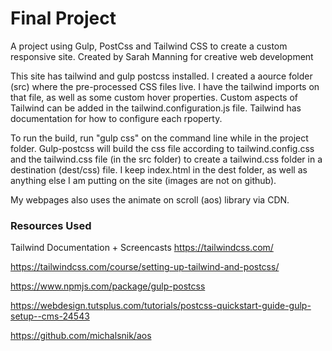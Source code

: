 # Final Project
A project using Gulp, PostCss and Tailwind CSS to create a custom responsive site.
Created by Sarah Manning for creative web development

This site has tailwind and gulp postcss installed. I created a aource folder (src) where the pre-processed CSS files live. I have the tailwind imports on that file, as well as some custom hover properties. Custom aspects of Tailwind can be added in the tailwind.configuration.js file. Tailwind has documentation for how to configure each rpoperty.

To run the build, run "gulp css" on the command line while in the project folder. 
Gulp-postcss will build the css file according to tailwind.config.css and the tailwind.css file (in the src folder) to create a tailwind.css folder in a destination (dest/css) file. I keep index.html in the dest folder, as well as anything else I am putting on the site (images are not on github). 

My webpages also uses the animate on scroll (aos) library via CDN.

### Resources Used
Tailwind Documentation + Screencasts https://tailwindcss.com/

https://tailwindcss.com/course/setting-up-tailwind-and-postcss/

https://www.npmjs.com/package/gulp-postcss

https://webdesign.tutsplus.com/tutorials/postcss-quickstart-guide-gulp-setup--cms-24543

https://github.com/michalsnik/aos
